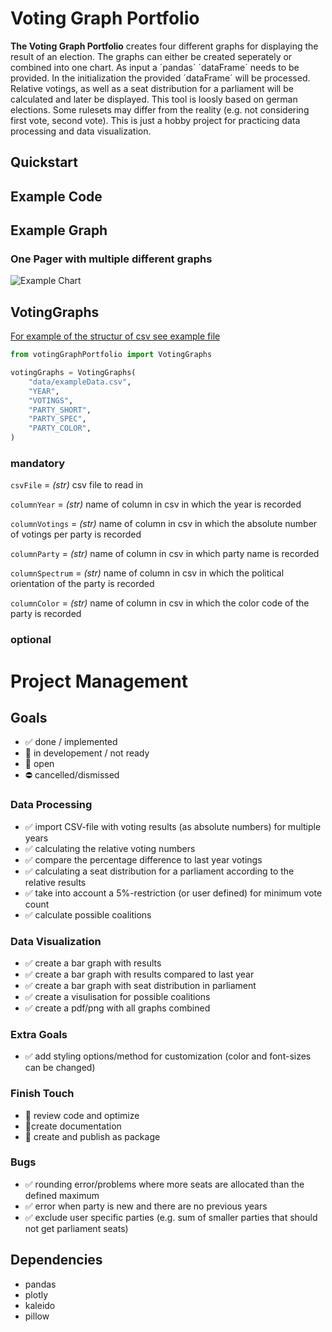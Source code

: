 # Voting Graph Portfolio
**The Voting Graph Portfolio** creates four different graphs for displaying the result of an election. The graphs can either be created seperately or combined into one chart.
As input a ´pandas´ ´dataFrame´ needs to be provided. In the initialization the provided ´dataFrame´ will be processed. Relative votings, as well as a seat distribution for a parliament will be calculated and later be displayed.
This tool is loosly based on german elections. Some rulesets may differ from the reality (e.g. not considering first vote, second vote). This is just a hobby project for practicing data processing and data visualization.

## Quickstart

## Example Code

## Example Graph
###  One Pager with multiple different graphs
![Example Chart](https://github.com/ricochan/VotingGraphPortfolio/blob/main/output/ElectionResults_2021.png "Example Chart")

## VotingGraphs
[For example of the structur of csv see example file](../data/exampleData.csv)

```python
from votingGraphPortfolio import VotingGraphs

votingGraphs = VotingGraphs(
    "data/exampleData.csv",
    "YEAR",
    "VOTINGS",
    "PARTY_SHORT",
    "PARTY_SPEC",
    "PARTY_COLOR",
)
```


### mandatory 
`csvFile` = *(str)* csv file to read in

`columnYear` = *(str)* name of column in csv in which the year is recorded

`columnVotings` = *(str)* name of column in csv in which the absolute number of votings per party is recorded

`columnParty` = *(str)* name of column in csv in which party name is recorded 

`columnSpectrum` = *(str)* name of column in csv in which the political orientation of the party is recorded

`columnColor` = *(str)* name of column in csv in which the color code of the party is recorded

### optional


# Project Management
## Goals
* :white_check_mark: done / implemented 
* :large_orange_diamond: in developement / not ready
* :red_circle: open
* :no_entry: cancelled/dismissed

### Data Processing
* :white_check_mark:  import CSV-file with voting results (as absolute numbers) for multiple years
* :white_check_mark:  calculating the relative voting numbers
* :white_check_mark: compare the percentage difference to last year votings
* :white_check_mark:  calculating a seat distribution for a parliament according to the relative results
* :white_check_mark:  take into account a 5%-restriction (or user defined) for minimum vote count 
* :white_check_mark:   calculate possible coalitions 


### Data Visualization
* :white_check_mark:  create a bar graph with results
* :white_check_mark:  create a bar graph with results compared to last year
* :white_check_mark:  create a bar graph with seat distribution in parliament
* :white_check_mark:  create a visulisation for possible coalitions
* :white_check_mark: create a pdf/png with all graphs combined

### Extra Goals
* :white_check_mark:  add styling options/method for customization (color and font-sizes can be changed)

### Finish Touch
* :large_orange_diamond: review code and optimize
* :large_orange_diamond:create documentation
* :red_circle: create and publish as package

### Bugs
* :white_check_mark: rounding error/problems where more seats are allocated than the defined maximum
* :white_check_mark:  error when party is new and there are no previous years
* :white_check_mark:  exclude user specific parties (e.g. sum of smaller parties that should not get parliament seats)

## Dependencies
* pandas
* plotly
* kaleido
* pillow